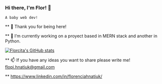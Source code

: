 ### Hi there, I'm Flor! 👋
    A baby web dev! 

** 🥰 Thank you for being here! 

** 🔭 I’m currently working on a proyect based in MERN stack and another in Python.

[![Florcita's GitHub stats](https://github-readme-stats.vercel.app/api?username=FlorcitaHnatiuk&theme=cobalt)](https://github.com/anuraghazra/github-readme-stats)


** 📫 If you have any ideas you want to share please write me! flopi.hnatiuk@gmail.com

** https://www.linkedin.com/in/florenciahnatiuk/

